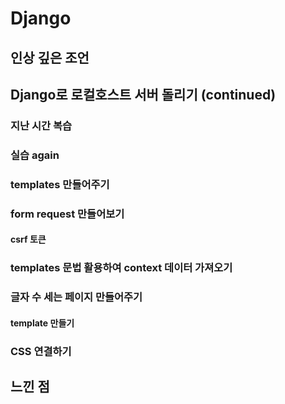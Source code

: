# Django 

## 인상 깊은 조언
## Django로 로컬호스트 서버 돌리기 (continued)

### 지난 시간 복습


### 실습 again

### templates 만들어주기
### form request 만들어보기
#### csrf 토큰
### templates 문법 활용하여 context 데이터 가져오기
### 글자 수 세는 페이지 만들어주기

#### template 만들기

### CSS 연결하기
## 느낀 점
